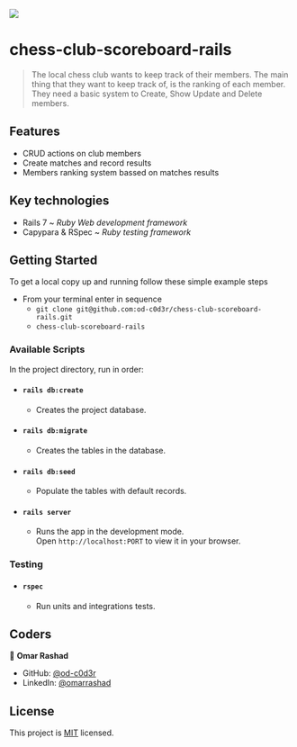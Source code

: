 ![](https://img.shields.io/badge/TakeHomeAssignment-red)

# chess-club-scoreboard-rails

> The local chess club wants to keep track of their members. The main thing that they want to
keep track of, is the ranking of each member. They need a basic system to Create, Show
Update and Delete members.

## Features 

- CRUD actions on club members
- Create matches and record results
- Members ranking system bassed on matches results

## Key technologies

- Rails 7 ~ _Ruby Web development framework_
- Capypara & RSpec ~ _Ruby testing framework_



## Getting Started

To get a local copy up and running follow these simple example steps

- From your terminal enter in sequence
  - `git clone git@github.com:od-c0d3r/chess-club-scoreboard-rails.git`
  - `chess-club-scoreboard-rails`

### Available Scripts

In the project directory, run in order:

- #### `rails db:create`

  - Creates the project database.

- #### `rails db:migrate`

  - Creates the tables in the database.

- #### `rails db:seed`

  - Populate the tables with default records.

- #### `rails server`

  - Runs the app in the development mode.\
Open `http://localhost:PORT` to view it in your browser.

### Testing

- #### `rspec`

    - Run units and integrations tests.
    
## Coders

👤 **Omar Rashad**

- GitHub: [@od-c0d3r](https://github.com/githubhandle)
- LinkedIn: [@omarrashad](https://linkedin.com/in/omarrashad)

## License

This project is [MIT](./MIT.md) licensed.
